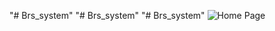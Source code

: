 "# Brs_system" 
"# Brs_system" 
"# Brs_system" 
![Home Page](https://user-images.githubusercontent.com/98957798/197147826-9a48ab43-8dd0-4a62-a763-5a04b5ff916d.png)
